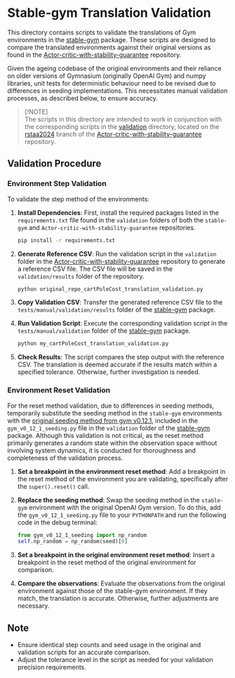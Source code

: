 # Stable-gym Translation Validation

This directory contains scripts to validate the translations of Gym environments in the [stable-gym](https://github.com/rickstaa/stable-gym/tree/han2020) package. These scripts are designed to compare the translated environments against their original versions as found in the [Actor-critic-with-stability-guarantee](https://github.com/rickstaa/Actor-critic-with-stability-guarantee/tree/rstaa2024) repository.

Given the ageing codebase of the original environments and their reliance on older versions of Gymnasium (originally OpenAI Gym) and numpy libraries, unit tests for deterministic behaviour need to be revised due to differences in seeding implementations. This necessitates manual validation processes, as described below, to ensure accuracy.

> \[!NOTE]\
> The scripts in this directory are intended to work in conjunction with the corresponding scripts in the [validation](https://github.com/rickstaa/Actor-critic-with-stability-guarantee/tree/rstaa2024/validation) directory, located on the [rstaa2024](https://github.com/rickstaa/Actor-critic-with-stability-guarantee/tree/rstaa2024) branch of the [Actor-critic-with-stability-guarantee](https://github.com/rickstaa/Actor-critic-with-stability-guarantee/tree/rstaa2024) repository.

## Validation Procedure

### Environment Step Validation

To validate the step method of the environments:

1. **Install Dependencies**: First, install the required packages listed in the `requirements.txt` file found in the `validation` folders of both the `stable-gym` and `Actor-critic-with-stability-guarantee` repositories.

   ```bash
   pip install -r requirements.txt
   ```

2. **Generate Reference CSV**: Run the validation script in the `validation` folder in the [Actor-critic-with-stability-guarantee](https://github.com/rickstaa/Actor-critic-with-stability-guarantee/tree/rstaa2024/validation) repository to generate a reference CSV file. The CSV file will be saved in the `validation/results` folder of the repository.

   ```bash
   python original_repo_cartPoleCost_translation_validation.py
   ```

3. **Copy Validation CSV**: Transfer the generated reference CSV file to the `tests/manual/validation/results` folder of the [stable-gym](https://github.com/rickstaa/stable-gym/tree/han2020/tests/manual/validation/results) package.

4. **Run Validation Script**: Execute the corresponding validation script in the `tests/manual/validation` folder of the [stable-gym](https://github.com/rickstaa/stable-gym/tree/fix_tests/tests/manual/validation) package.

   ```bash
   python my_cartPoleCost_translation_validation.py
   ```

5. **Check Results**: The script compares the step output with the reference CSV. The translation is deemed accurate if the results match within a specified tolerance. Otherwise, further investigation is needed.

### Environment Reset Validation

For the reset method validation, due to differences in seeding methods, temporarily substitute the seeding method in the `stable-gym` environments with the [original seeding method from gym v0.12.1](https://github.com/openai/gym/blob/dbab98c367614dc7746d1a7e277de1beff9aa6b3/gym/utils/seeding.py), included in the `gym_v0_12_1_seeding.py` file in the `validation` folder of the [stable-gym](htts://github.com/rickstaa/stable-gym/tree/han2020/tests/manual/validation) package. Although this validation is not critical, as the reset method primarily generates a random state within the observation space without involving system dynamics, it is conducted for thoroughness and completeness of the validation process.

1. **Set a breakpoint in the environment reset method**: Add a breakpoint in the reset method of the environment you are validating, specifically after the `super().reset()` call.

2. **Replace the seeding method**: Swap the seeding method in the `stable-gym` environment with the original OpenAI Gym version. To do this, add the `gym_v0_12_1_seeding.py` file to your `PYTHONPATH` and run the following code in the debug terminal:

   ```python
   from gym_v0_12_1_seeding import np_random
   self.np_random = np_random(seed)[0]
   ```

3. **Set a breakpoint in the original environment reset method**: Insert a breakpoint in the reset method of the original environment for comparison.

4. **Compare the observations**: Evaluate the observations from the original environment against those of the stable-gym environment. If they match, the translation is accurate. Otherwise, further adjustments are necessary.

## Note

- Ensure identical step counts and seed usage in the original and validation scripts for an accurate comparison.
- Adjust the tolerance level in the script as needed for your validation precision requirements.

